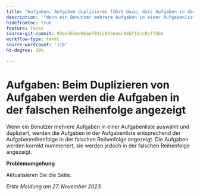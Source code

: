 ```yaml
---
title: "Aufgaben: Aufgaben duplizieren führt dazu, dass Aufgaben in der falschen Reihenfolge angezeigt werden."
description: '"Wenn ein Benutzer mehrere Aufgaben in einer Aufgabenliste auswählt und dupliziert, werden die Aufgaben in der Aufgabenliste entsprechend der Aufgabenreihenfolge in der falschen Reihenfolge angezeigt. Die Aufgaben werden korrekt nummeriert, sie werden jedoch in der falschen Reihenfolge angezeigt. Eine Problemumgehung ist verfügbar.“'
hidefromtoc: true
feature: Tasks
source-git-commit: 93ea563ee9bae7911c043e4ac94bf12cc8cffbbd
workflow-type: tm+mt
source-wordcount: '118'
ht-degree: 10%

---
```



# Aufgaben: Beim Duplizieren von Aufgaben werden die Aufgaben in der falschen Reihenfolge angezeigt

Wenn ein Benutzer mehrere Aufgaben in einer Aufgabenliste auswählt und dupliziert, werden die Aufgaben in der Aufgabenliste entsprechend der Aufgabenreihenfolge in der falschen Reihenfolge angezeigt. Die Aufgaben werden korrekt nummeriert, sie werden jedoch in der falschen Reihenfolge angezeigt.

**Problemumgehung**

Aktualisieren Sie die Seite.

_Erste Meldung am 27. November 2023._
